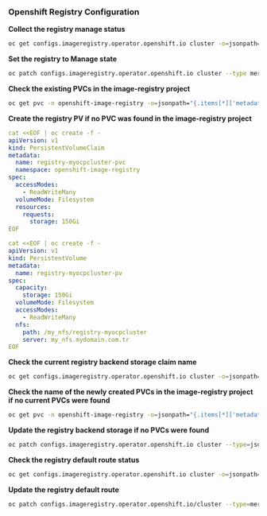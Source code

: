 
### Openshift Registry Configuration

**Collect the registry manage status**
```bash
oc get configs.imageregistry.operator.openshift.io cluster -o=jsonpath='{.spec.managementState}'
```
**Set the registry to Manage state**
```bash
oc patch configs.imageregistry.operator.openshift.io cluster --type merge --patch '{"spec":{"managementState":"Managed"}}'
```
**Check the existing PVCs in the image-registry project**
```bash
oc get pvc -n openshift-image-registry -o=jsonpath="{.items[*]['metadata.name']}"
```
**Create the registry PV if no PVC was found in the image-registry project**
```yaml
cat <<EOF | oc create -f -
apiVersion: v1
kind: PersistentVolumeClaim
metadata:
  name: registry-myocpcluster-pvc
  namespace: openshift-image-registry
spec:
  accessModes:
    - ReadWriteMany
  volumeMode: Filesystem
  resources:
    requests:
      storage: 150Gi
EOF
```
```yaml
cat <<EOF | oc create -f -
apiVersion: v1
kind: PersistentVolume
metadata:
  name: registry-myocpcluster-pv
spec:
  capacity:
    storage: 150Gi
  volumeMode: Filesystem
  accessModes:
    - ReadWriteMany
  nfs:
    path: /my_nfs/registry-myocpcluster
    server: my_nfs.mydomain.com.tr
EOF
```
**Check the current registry backend storage claim name**
```bash
oc get configs.imageregistry.operator.openshift.io cluster -o=jsonpath="{.spec.storage.pvc.claim}"
```
**Check the name of the newly created PVCs in the image-registry project if no current PVCs were found**
```bash
oc get pvc -n openshift-image-registry -o=jsonpath="{.items[*]['metadata.name']}"
```
**Update the registry backend storage if no PVCs were found**
```bash
oc patch configs.imageregistry.operator.openshift.io cluster --type=json -p '[{"op":"replace","path":"/spec/storage","value":{"pvc":{"claim":"registry-myocpcluster-pvc"}}}]'
```
**Check the registry default route status**
```bash
oc get configs.imageregistry.operator.openshift.io cluster -o=jsonpath="{.spec.defaultRoute}"
```
**Update the registry default route**
```bash
oc patch configs.imageregistry.operator.openshift.io/cluster --type=merge --patch '{"spec":{"defaultRoute":true}}'
```
